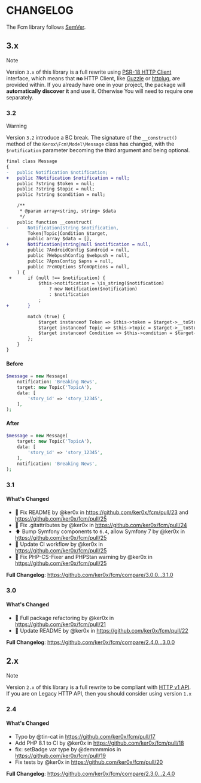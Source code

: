 # CHANGELOG

The Fcm library follows [SemVer](http://semver.org/).

## 3.x

> [!NOTE]
> Version `3.x` of this library is a full rewrite using [PSR-18 HTTP Client](https://www.php-fig.org/psr/psr-18/) interface,
> which means that **no** HTTP Client, like [Guzzle](https://github.com/guzzle/guzzle) or [httplug](https://github.com/php-http/httplug),
> are provided within. If you already have one in your project, the package will **automatically discover it** and use it.
> Otherwise You will need to require one separately.

### 3.2

> [!WARNING]
> Version `3.2` introduce a BC break.
> The signature of the `__construct()` method of the `Kerox\Fcm\Model\Message` class has changed, with the `$notification` parameter becoming the third argument and being optional.

```diff
final class Message
{
-   public Notification $notification;
+   public ?Notification $notification = null;
    public ?string $token = null;
    public ?string $topic = null;
    public ?string $condition = null;

    /**
     * @param array<string, string> $data
     */
    public function __construct(
-       Notification|string $notification,
        Token|Topic|Condition $target,
        public array $data = [],
+       Notification|string|null $notification = null,
        public ?AndroidConfig $android = null,
        public ?WebpushConfig $webpush = null,
        public ?ApnsConfig $apns = null,
        public ?FcmOptions $fcmOptions = null,
    ) {
 +      if (null !== $notification) {
            $this->notification = \is_string($notification)
                ? new Notification($notification)
                : $notification
            ;
+       }

        match (true) {
            $target instanceof Token => $this->token = $target->__toString(),
            $target instanceof Topic => $this->topic = $target->__toString(),
            $target instanceof Condition => $this->condition = $target->__toString(),
        };
    }
}
```
#### Before

````php
$message = new Message(
    notification: 'Breaking News',
    target: new Topic('TopicA'),
    data: [
        'story_id' => 'story_12345',
    ],
);
````

#### After

````php
$message = new Message(
    target: new Topic('TopicA'),
    data: [
        'story_id' => 'story_12345',
    ],
    notification: 'Breaking News',
);
````

### 3.1

#### What's Changed
* :bug: Fix README by @ker0x in https://github.com/ker0x/fcm/pull/23 and https://github.com/ker0x/fcm/pull/25
* :bug: Fix .gitattributes by @ker0x in https://github.com/ker0x/fcm/pull/24
* :arrow_up: Bump Symfony components to `6.4`, allow Symfony 7 by @ker0x in https://github.com/ker0x/fcm/pull/25
* :green_heart: Update CI workflow by @ker0x in https://github.com/ker0x/fcm/pull/25
* :rotating_light: Fix PHP-CS-Fixer and PHPStan warning  by @ker0x in https://github.com/ker0x/fcm/pull/25

**Full Changelog**: https://github.com/ker0x/fcm/compare/3.0.0...3.1.0

### 3.0

#### What's Changed
* :art: Full package refactoring by @ker0x in https://github.com/ker0x/fcm/pull/21
* :memo: Update README by @ker0x in https://github.com/ker0x/fcm/pull/22

**Full Changelog**: https://github.com/ker0x/fcm/compare/2.4.0...3.0.0

## 2.x

> [!NOTE]
> Version `2.x` of this library is a full rewrite to be compliant with [HTTP v1 API](https://firebase.google.com/docs/reference/fcm/rest/v1/projects.messages). If
> you are on Legacy HTTP API, then you should consider using version `1.x`

### 2.4

#### What's Changed
* Typo by @tin-cat in https://github.com/ker0x/fcm/pull/17
* Add PHP 8.1 to CI by @ker0x in https://github.com/ker0x/fcm/pull/18
* fix: setBadge var type by @demmmmios in https://github.com/ker0x/fcm/pull/19
* Fix tests by @ker0x in https://github.com/ker0x/fcm/pull/20

**Full Changelog**: https://github.com/ker0x/fcm/compare/2.3.0...2.4.0
